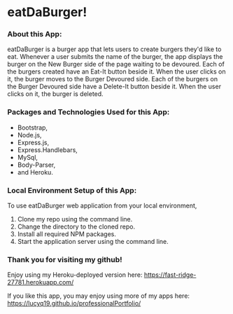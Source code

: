 # eatDaBurger!

### About this App:

eatDaBurger is a burger app that lets users to create burgers they'd like to eat.  Whenever a user submits the name of the burger, the app displays the burger on the New Burger side of the page waiting to be devoured.  Each of the burgers created have an Eat-It button beside it.  When the user clicks on it, the burger moves to the Burger Devoured side.  Each of the burgers on the Burger Devoured side have a Delete-It button beside it.  When the user clicks on it, the burger is deleted.

### Packages and Technologies Used for this App:

* Bootstrap,
* Node.js,
* Express.js, 
* Express.Handlebars,
* MySql,
* Body-Parser,
* and Heroku.

### Local Environment Setup of this App:

To use eatDaBurger web application from your local environment,

1. Clone my repo using the command line.
2. Change the directory to the cloned repo.
3. Install all required NPM packages.
4. Start the application server using the command line.

### Thank you for visiting my github! 

Enjoy using my Heroku-deployed version here: https://fast-ridge-27781.herokuapp.com/

If you like this app, you may enjoy using more of my apps here: https://lucyq19.github.io/professionalPortfolio/
